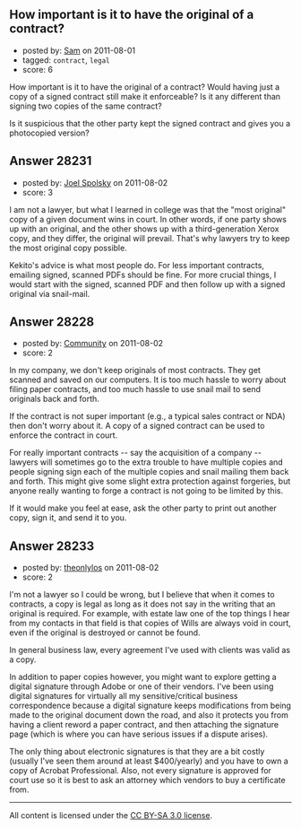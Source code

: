 ## How important is it to have the original of a contract?

- posted by: [Sam](https://stackexchange.com/users/-1/11013-sam) on 2011-08-01
- tagged: `contract`, `legal`
- score: 6

How important is it to have the original of a contract? Would having just a copy of a signed contract still make it enforceable? Is it any different than signing two copies of the same contract?

Is it suspicious that the other party kept the signed contract and gives you a photocopied version?


## Answer 28231

- posted by: [Joel Spolsky](https://stackexchange.com/users/-1/4335-joel-spolsky) on 2011-08-02
- score: 3

I am not a lawyer, but what I learned in college was that the "most original" copy of a given document wins in court. In other words, if one party shows up with an original, and the other shows up with a third-generation Xerox copy, and they differ, the original will prevail. That's why lawyers try to keep the most original copy possible.

Kekito's advice is what most people do. For less important contracts, emailing signed, scanned PDFs should be fine. For more crucial things, I would start with the signed, scanned PDF and then follow up with a signed original via snail-mail.


## Answer 28228

- posted by: [Community](https://stackexchange.com/users/-1/-1-community) on 2011-08-02
- score: 2

In my company, we don't keep originals of most contracts.  They get scanned and saved on our computers.  It is too much hassle to worry about filing paper contracts, and too much hassle to use snail mail to send originals back and forth.

If the contract is not super important (e.g., a typical sales contract or NDA) then don't worry about it.  A copy of a signed contract can be used to enforce the contract in court.

For really important contracts -- say the acquisition of a company -- lawyers will sometimes go to the extra trouble to have multiple copies and people signing sign each of the multiple copies and snail mailing them back and forth.  This might give some slight extra protection against forgeries, but anyone really wanting to forge a contract is not going to be limited by this.

If it would make you feel at ease, ask the other party to print out another copy, sign it, and send it to you.


## Answer 28233

- posted by: [theonlylos](https://stackexchange.com/users/-1/11985-theonlylos) on 2011-08-02
- score: 2

I'm not a lawyer so I could be wrong, but I believe that when it comes to contracts, a copy is legal as long as it does not say in the writing that an original is required. For example, with estate law one of the top things I hear from my contacts in that field is that copies of Wills are always void in court, even if the original is destroyed or cannot be found.

In general business law, every agreement I've used with clients was valid as a copy.

In addition to paper copies however, you might want to explore getting a digital signature through Adobe or one of their vendors. I've been using digital signatures for virtually all my sensitive/critical business correspondence because a digital signature keeps modifications from being made to the original document down the road, and also it protects you from having a client reword a paper contract, and then attaching the signature page (which is where you can have serious issues if a dispute arises).

The only thing about electronic signatures is that they are a bit costly (usually I've seen them around at least $400/yearly) and you have to own a copy of Acrobat Professional. Also, not every signature is approved for court use so it is best to ask an attorney which vendors to buy a certificate from.



---

All content is licensed under the [CC BY-SA 3.0 license](https://creativecommons.org/licenses/by-sa/3.0/).
